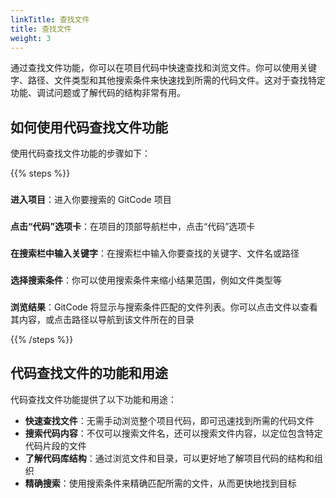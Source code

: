 ```yaml
---
linkTitle: 查找文件
title: 查找文件
weight: 3
---
```


通过查找文件功能，你可以在项目代码中快速查找和浏览文件。你可以使用关键字、路径、文件类型和其他搜索条件来快速找到所需的代码文件。这对于查找特定功能、调试问题或了解代码的结构非常有用。

##  如何使用代码查找文件功能

使用代码查找文件功能的步骤如下：

{{% steps %}}

###
**进入项目**：进入你要搜索的 GitCode 项目

###
**点击“代码”选项卡**：在项目的顶部导航栏中，点击“代码”选项卡

###
**在搜索栏中输入关键字**：在搜索栏中输入你要查找的关键字、文件名或路径

###
**选择搜索条件**：你可以使用搜索条件来缩小结果范围，例如文件类型等

###
**浏览结果**：GitCode 将显示与搜索条件匹配的文件列表。你可以点击文件以查看其内容，或点击路径以导航到该文件所在的目录

{{% /steps %}}

##  代码查找文件的功能和用途

代码查找文件功能提供了以下功能和用途：

- **快速查找文件**：无需手动浏览整个项目代码，即可迅速找到所需的代码文件
- **搜索代码内容**：不仅可以搜索文件名，还可以搜索文件内容，以定位包含特定代码片段的文件
- **了解代码库结构**：通过浏览文件和目录，可以更好地了解项目代码的结构和组织
- **精确搜索**：使用搜索条件来精确匹配所需的文件，从而更快地找到目标